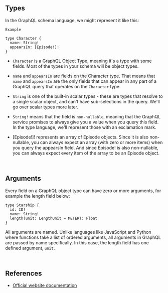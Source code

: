 ## Types

In the GraphQL schema language, we might represent it like this:
```
Example 

type Character {
  name: String!
  appearsIn: [Episode!]!
}
```

- `Character` is a GraphQL Object Type, meaning it's a type with some fields. Most of the types in your schema will be object types.

- `name` and `appearsIn` are fields on the Character type. That means that `name` and `appearsIn` are the only fields that can appear in any part of a GraphQL query that operates on the `Character` type.

- `String` is one of the built-in scalar types - these are types that resolve to a single scalar object, and can't have sub-selections in the query. We'll go over scalar types more later.

- `String!` means that the field is `non-nullable`, meaning that the GraphQL service promises to always give you a value when you query this field. In the type language, we'll represent those with an exclamation mark.

- [Episode!]! represents an array of Episode objects. Since it is also non-nullable, you can always expect an array (with zero or more items) when you query the appearsIn field. And since Episode! is also non-nullable, you can always expect every item of the array to be an Episode object.

<br/>

## Arguments
Every field on a GraphQL object type can have zero or more arguments, for example the length field below:
```
type Starship {
  id: ID!
  name: String!
  length(unit: LengthUnit = METER): Float
}
```
All arguments are named. Unlike languages like JavaScript and Python where functions take a list of ordered arguments, all arguments in GraphQL are passed by name specifically. In this case, the length field has one defined argument, `unit`.

<br/>

## References

- [Official website documentation](https://graphql.github.io/learn/schema/)
